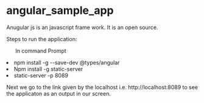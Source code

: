 # angular_sample_app

Anugular js is an javascript frame work. It is an open source.

Steps to run the application:
<ul>
In command Prompt
  </ul>
<li>
npm install -g --save-dev @types/angular
</li>
<li>
Npm install -g static-server
</li>
<li>
static-server -p 8089
</li>


Next we go to the link given by the localhost i.e. http://localhost:8089 to see the applicaton as an output in our screen.



